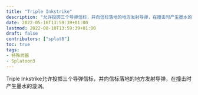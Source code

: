 ```yaml
---
title: "Triple Inkstrike"
description: "允许投掷三个导弹信标，并向信标落地的地方发射导弹，在撞击时产生墨水的漩涡。"
date: 2022-05-16T13:59:39+01:00
lastmod: 2022-08-10T13:59:39+01:00
draft: false
contributors: ["splat8"]
toc: true
tags:  
- 特殊武器
- Splatoon3
---
```


Triple Inkstrike允许投掷三个导弹信标，并向信标落地的地方发射导弹，在撞击时产生墨水的漩涡。